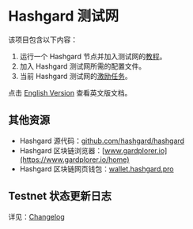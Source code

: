 # Hashgard 测试网

该项目包含以下内容：

1. 运行一个 Hashgard 节点并加入测试网的[教程](./docs_CN/README.md)。
2. 加入 Hashgard 测试网所需的配置文件。
3. 当前 Hashgard 测试网的[激励任务](<testnets/sif_CN/sif-5000.md>)。

点击 [English Version](./README.md) 查看英文版文档。

## 其他资源

- Hashgard 源代码：[github.com/hashgard/hashgard](https://github.com/hashgard/hashgard)
- Hashgard 区块链浏览器：[www.gardplorer.io](https://www.gardplorer.io/home)
- Hashgard 区块链网页钱包：[wallet.hashgard.pro](https://wallet.hashgard.pro/)

## Testnet 状态更新日志

详见：[Changelog](./CHANGELOG.md)

